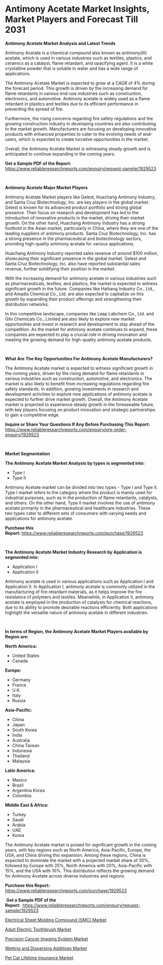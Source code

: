 <p><h1>Antimony Acetate Market Insights, Market Players and Forecast Till 2031</h1></p><p><strong>Antimony Acetate Market Analysis and Latest Trends</strong></p>
<p><p>Antimony Acetate is a chemical compound also known as antimony(III) acetate, which is used in various industries such as textiles, plastics, and ceramics as a catalyst, flame retardant, and opacifying agent. It is a white crystalline powder that is soluble in water and has a wide range of applications.</p><p>The Antimony Acetate Market is expected to grow at a CAGR of 4% during the forecast period. This growth is driven by the increasing demand for flame retardants in various end-use industries such as construction, electronics, and automotive. Antimony acetate is widely used as a flame retardant in plastics and textiles due to its efficient performance in preventing the spread of fire.</p><p>Furthermore, the rising concerns regarding fire safety regulations and the growing construction industry in developing countries are also contributing to the market growth. Manufacturers are focusing on developing innovative products with enhanced properties to cater to the evolving needs of end-users, which is expected to create lucrative opportunities in the market.</p><p>Overall, the Antimony Acetate Market is witnessing steady growth and is anticipated to continue expanding in the coming years.</p></p>
<p><strong>Get a Sample PDF of the Report:&nbsp;</strong> <a href="https://www.reliableresearchreports.com/enquiry/request-sample/1929523">https://www.reliableresearchreports.com/enquiry/request-sample/1929523</a></p>
<p>&nbsp;</p>
<p><strong>Antimony Acetate Major Market Players</strong></p>
<p><p>Antimony Acetate Market players like Gelest, Huachang Antimony Industry, and Santa Cruz Biotechnology, Inc. are key players in the global market. Gelest is known for its advanced product portfolio and strong global presence. Their focus on research and development has led to the introduction of innovative products in the market, driving their market growth. On the other hand, Huachang Antimony Industry has a strong foothold in the Asian market, particularly in China, where they are one of the leading suppliers of antimony products. Santa Cruz Biotechnology, Inc. has a strong presence in the pharmaceutical and biotechnology sectors, providing high-quality antimony acetate for various applications.</p><p>Huachang Antimony Industry reported sales revenue of around $100 million, showcasing their significant presence in the global market. Gelest and Santa Cruz Biotechnology, Inc. also have reported substantial sales revenue, further solidifying their position in the market.</p><p>With the increasing demand for antimony acetate in various industries such as pharmaceuticals, textiles, and plastics, the market is expected to witness significant growth in the future. Companies like Haihang Industry Co., Ltd., and Amadis Chemical Co., Ltd. are also expected to capitalize on this growth by expanding their product offerings and strengthening their distribution networks.</p><p>In this competitive landscape, companies like Leap Labchem Co., Ltd. and Gihi Chemicals Co., Limited are also likely to explore new market opportunities and invest in research and development to stay ahead of the competition. As the market for antimony acetate continues to expand, these companies are expected to play a crucial role in driving innovation and meeting the growing demand for high-quality antimony acetate products.</p></p>
<p>&nbsp;</p>
<p><strong>What Are The Key Opportunities For Antimony Acetate Manufacturers?</strong></p>
<p><p>The Antimony Acetate market is expected to witness significant growth in the coming years, driven by the rising demand for flame retardants in various industries such as construction, automotive, and electronics. The market is also likely to benefit from increasing regulations regarding fire safety standards. In addition, growing investments in research and development activities to explore new applications of antimony acetate is expected to further drive market growth. Overall, the Antimony Acetate market is projected to experience steady growth in the foreseeable future, with key players focusing on product innovation and strategic partnerships to gain a competitive edge.</p></p>
<p><strong>Inquire or Share Your Questions If Any Before Purchasing This Report:</strong> <a href="https://www.reliableresearchreports.com/enquiry/pre-order-enquiry/1929523">https://www.reliableresearchreports.com/enquiry/pre-order-enquiry/1929523</a></p>
<p>&nbsp;</p>
<p><strong>Market Segmentation</strong></p>
<p><strong>The Antimony Acetate Market Analysis by types is segmented into:</strong></p>
<p><ul><li>Type I</li><li>Type II</li></ul></p>
<p><p>Antimony Acetate market can be divided into two types - Type I and Type II. Type I market refers to the category where the product is mainly used for industrial purposes, such as in the production of flame retardants, catalysts, and others. On the other hand, Type II market involves the use of antimony acetate primarily in the pharmaceutical and healthcare industries. These two types cater to different sets of consumers with varying needs and applications for antimony acetate.</p></p>
<p><strong>Purchase this Report:&nbsp;</strong><a href="https://www.reliableresearchreports.com/purchase/1929523">https://www.reliableresearchreports.com/purchase/1929523</a></p>
<p>&nbsp;</p>
<p><strong>The Antimony Acetate Market Industry Research by Application is segmented into:</strong></p>
<p><ul><li>Application I</li><li>Application II</li></ul></p>
<p><p>Antimony acetate is used in various applications such as Application I and Application II. In Application I, antimony acetate is commonly utilized in the manufacturing of fire retardant materials, as it helps improve the fire resistance of polymers and textiles. Meanwhile, in Application II, antimony acetate is employed in the production of catalysts for chemical reactions, due to its ability to promote desirable reactions efficiently. Both applications highlight the versatile nature of antimony acetate in different industries.</p></p>
<p>&nbsp;</p>
<p><strong>In terms of Region, the Antimony Acetate Market Players available by Region are:</strong></p>
<p>
    <p> <strong> North America: </strong>
        <ul>
            <li>United States</li>
            <li>Canada</li>
        </ul>
        </p> 
    <p> <strong> Europe: </strong>
        <ul>
            <li>Germany</li>
            <li>France</li>
            <li>U.K.</li>
            <li>Italy</li>
            <li>Russia</li>
        </ul>
        </p> 
    <p> <strong> Asia-Pacific: </strong>
        <ul>
            <li>China</li>
            <li>Japan</li>
            <li>South Korea</li>
            <li>India</li>
            <li>Australia</li>
            <li>China Taiwan</li>
            <li>Indonesia</li>
            <li>Thailand</li>
            <li>Malaysia</li>
        </ul>
        </p> 
    <p> <strong> Latin America: </strong>
        <ul>
            <li>Mexico</li>
            <li>Brazil</li>
            <li>Argentina Korea</li>
            <li>Colombia</li>
        </ul>
        </p> 
    <p> <strong> Middle East & Africa: </strong>
        <ul>
            <li>Turkey</li>
            <li>Saudi</li>
            <li>Arabia</li>
            <li>UAE</li>
            <li>Korea</li>
        </ul>
    </p>
    </p>
<p><p>The Antimony Acetate market is poised for significant growth in the coming years, with key regions such as North America, Asia-Pacific, Europe, the USA, and China driving this expansion. Among these regions, China is expected to dominate the market with a projected market share of 30%, followed by Europe with 25%, North America with 20%, Asia-Pacific with 15%, and the USA with 10%. This distribution reflects the growing demand for Antimony Acetate across diverse industries and regions.</p></p>
<p><strong>Purchase this Report: </strong><a href="https://www.reliableresearchreports.com/purchase/1929523">https://www.reliableresearchreports.com/purchase/1929523</a></p>
<p>&nbsp;<strong>Get a Sample PDF of the Report:&nbsp;&nbsp;</strong><a href="https://www.reliableresearchreports.com/enquiry/request-sample/1929523">https://www.reliableresearchreports.com/enquiry/request-sample/1929523</a></p>
<p><strong></strong></p>
<p><p><a href="https://angry-finch-aaf.notion.site/Electrical-Sheet-Molding-Compound-SMC-Market-Size-Market-Trends-and-Growth-Outlook-forecasted-fo-90eaee57674a4f3ebdcdf570ff7a2af4">Electrical Sheet Molding Compound (SMC) Market</a></p><p><a href="https://view.publitas.com/reportprime-1/adult-electric-toothbrush-market-a-comprehensive-report-of-its-market-share-growth-trends-2024-2031/">Adult Electric Toothbrush Market</a></p><p><a href="https://faithful-glue-af3.notion.site/Precision-Cancer-Imaging-System-Market-Research-Report-Provides-Critical-Insights-that-can-help-Shap-793df88bc9234eea8e688e1222583aa2">Precision Cancer Imaging System Market</a></p><p><a href="https://view.publitas.com/reportprime-1/wetting-and-dispersing-additives-market-furnish-information-about-market-size-market-share-market-dynamics-and-projections-spanning-from-2024-to-2031/">Wetting and Dispersing Additives Market</a></p><p><a href="https://chivalrous-flock-a86.notion.site/Pet-Cat-Lifetime-Insurance-Market-Furnish-Information-about-Market-Size-Market-Share-Market-Dynami-11c881f13bb749c4a3ec9ce36a1228e9">Pet Cat Lifetime Insurance Market</a></p></p>